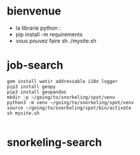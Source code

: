 # bienvenue 
- la librarie python :
- pip install -m requirements 
- vous pouvez faire sh ./mysite.sh 

# job-search
 ````
gem install watir addressable i18n logger
pip3 install geopy
pip3 install geopandas
mkdir -p ~/going/to/snorkeling/spot/venv
python3 -m venv ~/going/to/snorkeling/spot/venv
source ~/going/to/snorkeling/spot/bin/activate
sh mysite.sh


````
# snorkeling-search
